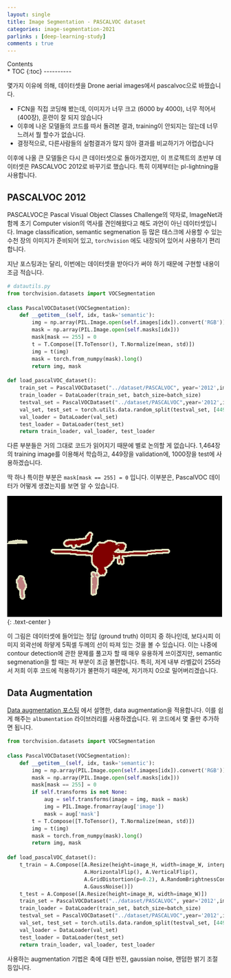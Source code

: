 ```yaml
---
layout: single
title: Image Segmentation - PASCALVOC dataset
categories: image-segmentation-2021
parlinks : [deep-learning-study]
comments : true
---
```

<div id="toc">
Contents
</div>
* TOC
{:toc}
----------

몇가지 이유에 의해, 데이터셋을 Drone aerial images에서 pascalvoc으로 바꿨습니다.
- FCN을 직접 코딩해 봤는데, 이미지가 너무 크고 (6000 by 4000), 너무 적어서 (400장), 훈련이 잘 되지 않습니다
- 이후에 나온 모델들의 코드를 따서 돌려본 결과, training이 안되지는 않는데 너무 느려서 뭘 할수가 없습니다.
- 결정적으로, 다른사람들의 실험결과가 많지 않아 결과를 비교하기가 어렵습니다

이후에 나올 큰 모델들은 다시 큰 데이터셋으로 돌아가겠지만, 이 프로젝트의 초반부 데이터셋은 PASCALVOC 2012로 바꾸기로 했습니다. 특히 이제부터는 pl-lightning을 사용합니다.

## PASCALVOC 2012
PASCALVOC은 Pascal Visual Object Classes Challenge의 약자로, ImageNet과 함께 초기 Computer vision의 역사를 견인해왔다고 해도 과언이 아닌 데이터셋입니다. Image classification, semantic segmenation 등 많은 태스크에 사용할 수 있는 수천 장의 이미지가 준비되어 있고, `torchvision` 에도 내장되어 있어서 사용하기 편리합니다. 

지난 포스팅과는 달리, 이번에는 데이터셋을 받아다가 써야 하기 때문에 구현할 내용이 조금 적습니다.

```py
# datautils.py
from torchvision.datasets import VOCSegmentation

class PascalVOCDataset(VOCSegmentation):
    def __getitem__(self, idx, task='semantic'):
        img = np.array(PIL.Image.open(self.images[idx]).convert('RGB'))
        mask = np.array(PIL.Image.open(self.masks[idx]))
        mask[mask == 255] = 0
        t = T.Compose([T.ToTensor(), T.Normalize(mean, std)])
        img = t(img)
        mask = torch.from_numpy(mask).long()
        return img, mask

def load_pascalVOC_dataset():
    train_set = PascalVOCDataset("../dataset/PASCALVOC", year='2012',image_set='train')
    train_loader = DataLoader(train_set, batch_size=batch_size)
    testval_set = PascalVOCDataset("../dataset/PASCALVOC",year='2012',image_set='val')
    val_set, test_set = torch.utils.data.random_split(testval_set, [449, 1000])
    val_loader = DataLoader(val_set)
    test_loader = DataLoader(test_set)
    return train_loader, val_loader, test_loader
```
다른 부분들은 거의 그대로 코드가 읽어지기 때문에 별로 논의할 게 없습니다. 1,464장의 training image를 이용해서 학습하고, 449장을 validation에, 1000장을 test에 사용하겠습니다. 

딱 하나 특이한 부분은 `mask[mask == 255] = 0` 입니다. 이부분은, PascalVOC 데이터가 어떻게 생겼는지를 보면 알 수 있습니다.

![picture 1](../../images/f4da7f1b993edf393c1534211db0937420d3bc0c349713245d869b49b6548bcb.png)  
{: .text-center }

이 그림은 데이터셋에 들어있는 정답 (ground truth) 이미지 중 하나인데, 보다시피 이미지 외곽선에 하얗게 5픽셀 두께의 선이 따져 있는 것을 볼 수 있습니다. 이는 나중에 contour detection에 관한 문제를 풀고자 할 때 매우 유용하게 쓰이겠지만, semantic segmenation을 할 때는 저 부분이 조금 불편합니다. 특히, 저게 내부 라벨값이 255라서 저희 이후 코드에 적용하기가 불편하기 때문에, 저기까지 0으로 밀어버리겠습니다. 

## Data Augmentation
[Data augmentation 포스팅](/deep-learning-study/data-augmentation) 에서 설명한, data augmentation을 적용합니다. 이를 쉽게 해주는 `albumentation` 라이브러리를 사용하겠습니다. 위 코드에서 몇 줄만 추가하면 됩니다. 

```py
from torchvision.datasets import VOCSegmentation

class PascalVOCDataset(VOCSegmentation):
    def __getitem__(self, idx, task='semantic'):
        img = np.array(PIL.Image.open(self.images[idx]).convert('RGB'))
        mask = np.array(PIL.Image.open(self.masks[idx]))
        mask[mask == 255] = 0
        if self.transforms is not None:
            aug = self.transforms(image = img, mask = mask)
            img = PIL.Image.fromarray(aug['image'])
            mask = aug['mask']
        t = T.Compose([T.ToTensor(), T.Normalize(mean, std)])
        img = t(img)
        mask = torch.from_numpy(mask).long()
        return img, mask

def load_pascalVOC_dataset():
    t_train = A.Compose([A.Resize(height=image_H, width=image_W, interpolation=cv2.INTER_NEAREST),
                         A.HorizontalFlip(), A.VerticalFlip(),
                         A.GridDistortion(p=0.2), A.RandomBrightnessContrast((0,0.5),(0,0.5)),
                         A.GaussNoise()])
    t_test = A.Compose([A.Resize(height=image_H, width=image_W)])
    train_set = PascalVOCDataset("../dataset/PASCALVOC", year='2012',image_set='train',transforms=t_train)
    train_loader = DataLoader(train_set, batch_size=batch_size)
    testval_set = PascalVOCDataset("../dataset/PASCALVOC",year='2012',image_set='val',transforms=t_test)
    val_set, test_set = torch.utils.data.random_split(testval_set, [449, 1000])
    val_loader = DataLoader(val_set)
    test_loader = DataLoader(test_set)
    return train_loader, val_loader, test_loader
```

사용하는 augmentation 기법은 축에 대한 반전, gaussian noise, 랜덤한 밝기 조절 등입니다.